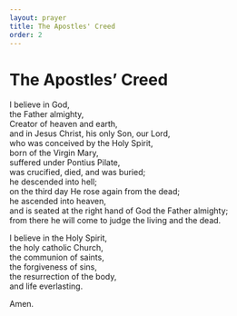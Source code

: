 ```yaml
---
layout: prayer
title: The Apostles' Creed
order: 2
---
```

# The Apostles’ Creed

I believe in God,  
the Father almighty,  
Creator of heaven and earth,  
and in Jesus Christ, his only Son, our Lord,  
who was conceived by the Holy Spirit,  
born of the Virgin Mary,  
suffered under Pontius Pilate,  
was crucified, died, and was buried;  
he descended into hell;  
on the third day He rose again from the dead;  
he ascended into heaven,  
and is seated at the right hand of God the Father almighty;  
from there he will come to judge the living and the dead.  

I believe in the Holy Spirit,  
the holy catholic Church,  
the communion of saints,  
the forgiveness of sins,  
the resurrection of the body,  
and life everlasting.  

Amen.
